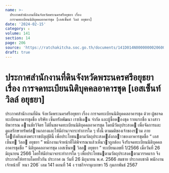 ```yaml
---
name: >-
  ประกาศสำนักงานที่ดินจังหวัดพระนครศรีอยุธยา เรื่อง
  การจดทะเบียนนิติบุคคลอาคารชุด [เอสเซ็นท์ วิลล์ อยุธยา]
date: '2024-02-15'
category: ง
volume: 141
section: 14
page: 206
source: 'https://ratchakitcha.soc.go.th/documents/141D014N0000000020600.pdf'
draft: true
---
```


# ประกาศสำนักงานที่ดินจังหวัดพระนครศรีอยุธยา เรื่อง การจดทะเบียนนิติบุคคลอาคารชุด [เอสเซ็นท์ วิลล์ อยุธยา]

ประกาศสํานักงานที่ดิน จังหวัดพระนครศรีอยุธยา เรื่อง การจดทะเบียนนิติบุคคลอาคารชุด ด้วย ผู้ขอจดทะเบียนอาคารชุดชื่อ บริษัท เซ็นทรัลพัฒนา เรซซิเดน จํากัด และผู้ซื้อหองชุด รายแรกชื่อ นางสาวทิพวรรณ ดานชัยวิจิตร ได้ยื่นขอจดทะเบียนนิติบุคคลอาคารชุด โดยมีวัตถุประสงค เพื่อจัดการและดูแลรักษาทรัพย์สวนกลางและให้มีอํานาจกระทําการใด ๆ ทั้งนี้ ตามมติของเจ้าของรวม ภายใตบังคับแห่งพระราชบัญญัตินี้ เพื่อประโยชนตามวัตถุประสงคดังกลาวของอาคารชุดชื่อ “ เอสเซ็นท วิลล อยุธยา ” พนักงานเจ้าหน้าที่ได้พิจารณาแล้วเห็นวาถูกต้อง จึงรับจดทะเบียนนิติบุคคลอาคารชุดชื่อ “ นิติบุคคลอาคารชุด เอสเซ็นท วิลล อยุธยา ” ทะเบียนเลขที่ 1/2566 เมื่อวันที่ 26 มิถุนายน 2566 โดยให้มีอํานาจกระทําการใด ๆ เพื่อประโยชนตามวัตถุประสงคตามวรรคแรก จึงประกาศให้ทราบโดยทั่วกัน ประกาศ ณ วันที่ 26 มิถุนายน พ.ศ. 2566 สมชาย ประกอบชาติ พนักงานเจ้าหน้าที่ ้ หนา 206 ่ เลม 141 ตอนที่ 14 ง ราชกิจจานุเบกษา 15 กุมภาพันธ์ 2567
